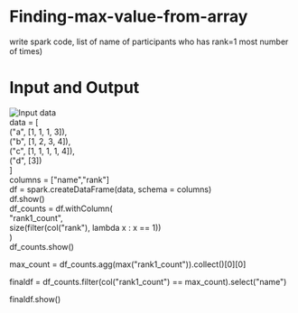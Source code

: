 # Finding-max-value-from-array  
write spark code, list of name of participants who has rank=1 most number of times)
# Input and Output
![Input data](https://github.com/user-attachments/assets/8753b149-75e8-4149-88c7-f25659bad9bc)  
data = [  
    ("a", [1, 1, 1, 3]),  
    ("b", [1, 2, 3, 4]),  
    ("c", [1, 1, 1, 1, 4]),  
    ("d", [3])  
]  
columns = ["name","rank"]  
df = spark.createDataFrame(data, schema = columns)  
df.show()  
df_counts = df.withColumn(  
    "rank1_count",  
    size(filter(col("rank"), lambda x : x == 1))  
)  
df_counts.show()  

max_count = df_counts.agg(max("rank1_count")).collect()[0][0]  

finaldf = df_counts.filter(col("rank1_count") == max_count).select("name")  


finaldf.show()
